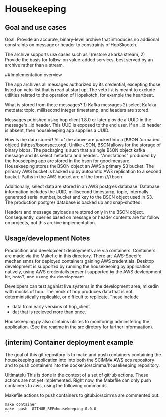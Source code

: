# Housekeeping

## Goal and use cases

Goal: Provide an accurate, binary-level archive that introduces no
addiional constraints on message or header to constraints of HopSkootch.

The archive supports use cases such as  1)restore a karka stream,
2) Provide the basis for follow-on value-added services, best served
by an archive rather than a  stream.

##Implementation overview.

The app archives all messages authorized by its credential, excepting
those listed on veto-list that is read at start up. The veto list is
meant to exclude utilities related to the operation of Hopskotch, for
example the heartbeat.

What is stored from these  messages?  1) Kafka messages 2)
select Kafaka metdata: topic, millisecond integer timestamp, and
headers are stored.

Messages pubished using hop client 1.8.0 or later provide a UUID
in the message's _id header.  This UUD is exposed to the  end user. If an
_id header is absent, then housekeeping app supplies a UUID.

How is the data stored?  All of the above are packed into a [BSON
formatted object] (https://bsonspec.org).  Unlike JSON, BSON allows
for the storage of binary blobs.  The packaging is such that a single
BSON object kafka message and its select metadata and
header.. "Annotations" produced by the houseeping app are stored in
the bson for good measure. Housekeeping stores the BSON object an  AWS
a primary S3 bucket. The primary AWS bucket is backed up by autoamtic
AWS replication to a second bucket.  Paths in the AWS bucket are of
the form <topic>/<year>/<month>/<day>/<uuid>.bson

Additionally, select data are stored in an AWS postgres database.
Database information includes the UUID, millisecond timestamp, topic,
internally generated serial number, bucket and key to the BSON object
used in S3. The production postgres database is backed up and
snap-shotted.

Headers and message payloads are stored only in the BSON object.
Consequently, queries based on message or header contents
are for follow on projects, not this archive implementation.

## Usage/development  Notes

Producition and development deployments are via containers.  Containers
are made via the Makefile in this directory.  There are AWS-Specifc
mechanismns for deployed containers gaining AWS credentials. Desktop
development is supported by running the housekeeping.py applicaition
natively, using AWS credentails present supported by the AWS
devleopment kit, boto3, and useng the development 

Developers can test againist live systems in the
development area, mixedin with mocks of hop.  The mock of hop produces
data that is not deterministically replicable, or difficult to replicate.
These include

- data from early versions of hop_client
- dat that is recieved more than once.

Housekeeping.py also contains utilites to monitoring/ adminstering the
application. (See the readme in the src diretory for further
informaation).

## (interim) Container deployment example

The goal of this git repository is to make and push containers containing
the housekeeping application into into both the SCiMMA
AWS ecs repository and to push containers into the
docker.io/scimma/housekeeping repository.

Ultimatelu This is done in the context of a set of github actions.
These actions are not yet implemented.  Right now,
the Makefile can only push containers to aws, using the
following commands.

Makefile actions to push containers to gitub.io/scimma are commented out.

```
make container
make  push  GITHUB_REF=housekeeping-0.0.0
``

